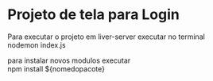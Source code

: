 # Projeto de tela para Login

Para executar o projeto em liver-server executar no terminal <br/>
nodemon index.js

para instalar novos modulos executar <br/>
npm install ${nomedopacote}

